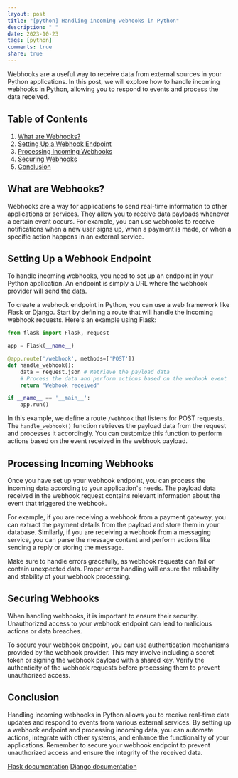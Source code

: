 ```yaml
---
layout: post
title: "[python] Handling incoming webhooks in Python"
description: " "
date: 2023-10-23
tags: [python]
comments: true
share: true
---
```


Webhooks are a useful way to receive data from external sources in your Python applications. In this post, we will explore how to handle incoming webhooks in Python, allowing you to respond to events and process the data received.

## Table of Contents
1. [What are Webhooks?](#what-are-webhooks)
2. [Setting Up a Webhook Endpoint](#setting-up-a-webhook-endpoint)
3. [Processing Incoming Webhooks](#processing-incoming-webhooks)
4. [Securing Webhooks](#securing-webhooks)
5. [Conclusion](#conclusion)

## What are Webhooks?
Webhooks are a way for applications to send real-time information to other applications or services. They allow you to receive data payloads whenever a certain event occurs. For example, you can use webhooks to receive notifications when a new user signs up, when a payment is made, or when a specific action happens in an external service.

## Setting Up a Webhook Endpoint
To handle incoming webhooks, you need to set up an endpoint in your Python application. An endpoint is simply a URL where the webhook provider will send the data.

To create a webhook endpoint in Python, you can use a web framework like Flask or Django. Start by defining a route that will handle the incoming webhook requests. Here's an example using Flask:

```python
from flask import Flask, request

app = Flask(__name__)

@app.route('/webhook', methods=['POST'])
def handle_webhook():
    data = request.json # Retrieve the payload data
    # Process the data and perform actions based on the webhook event
    return 'Webhook received'

if __name__ == '__main__':
    app.run()
```
In this example, we define a route `/webhook` that listens for POST requests. The `handle_webhook()` function retrieves the payload data from the request and processes it accordingly. You can customize this function to perform actions based on the event received in the webhook payload.

## Processing Incoming Webhooks
Once you have set up your webhook endpoint, you can process the incoming data according to your application's needs. The payload data received in the webhook request contains relevant information about the event that triggered the webhook.

For example, if you are receiving a webhook from a payment gateway, you can extract the payment details from the payload and store them in your database. Similarly, if you are receiving a webhook from a messaging service, you can parse the message content and perform actions like sending a reply or storing the message.

Make sure to handle errors gracefully, as webhook requests can fail or contain unexpected data. Proper error handling will ensure the reliability and stability of your webhook processing.

## Securing Webhooks
When handling webhooks, it is important to ensure their security. Unauthorized access to your webhook endpoint can lead to malicious actions or data breaches.

To secure your webhook endpoint, you can use authentication mechanisms provided by the webhook provider. This may involve including a secret token or signing the webhook payload with a shared key. Verify the authenticity of the webhook requests before processing them to prevent unauthorized access.

## Conclusion
Handling incoming webhooks in Python allows you to receive real-time data updates and respond to events from various external services. By setting up a webhook endpoint and processing incoming data, you can automate actions, integrate with other systems, and enhance the functionality of your applications. Remember to secure your webhook endpoint to prevent unauthorized access and ensure the integrity of the received data.

[Flask documentation](https://flask.palletsprojects.com/)
[Django documentation](https://docs.djangoproject.com/)